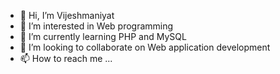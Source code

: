 - 👋 Hi, I’m Vijeshmaniyat
- 👀 I’m interested in Web programming
- 🌱 I’m currently learning PHP and MySQL
- 💞️ I’m looking to collaborate on Web application development
- 📫 How to reach me ...

<!---
vijeshmaniyat/vijeshmaniyat is a ✨ special ✨ repository because its `README.md` (this file) appears on your GitHub profile.
You can click the Preview link to take a look at your changes.
--->
